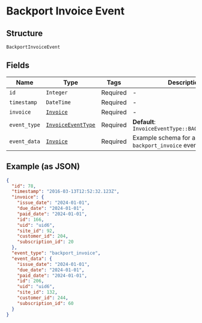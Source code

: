 
# Backport Invoice Event

## Structure

`BackportInvoiceEvent`

## Fields

| Name | Type | Tags | Description |
|  --- | --- | --- | --- |
| `id` | `Integer` | Required | - |
| `timestamp` | `DateTime` | Required | - |
| `invoice` | [`Invoice`](../../doc/models/invoice.md) | Required | - |
| `event_type` | [`InvoiceEventType`](../../doc/models/invoice-event-type.md) | Required | **Default**: `InvoiceEventType::BACKPORT_INVOICE` |
| `event_data` | [`Invoice`](../../doc/models/invoice.md) | Required | Example schema for an `backport_invoice` event |

## Example (as JSON)

```json
{
  "id": 78,
  "timestamp": "2016-03-13T12:52:32.123Z",
  "invoice": {
    "issue_date": "2024-01-01",
    "due_date": "2024-01-01",
    "paid_date": "2024-01-01",
    "id": 166,
    "uid": "uid6",
    "site_id": 92,
    "customer_id": 204,
    "subscription_id": 20
  },
  "event_type": "backport_invoice",
  "event_data": {
    "issue_date": "2024-01-01",
    "due_date": "2024-01-01",
    "paid_date": "2024-01-01",
    "id": 206,
    "uid": "uid6",
    "site_id": 132,
    "customer_id": 244,
    "subscription_id": 60
  }
}
```


